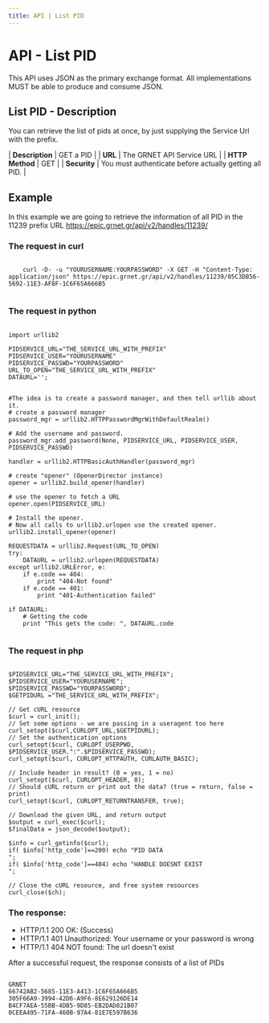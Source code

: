 ```yaml
---
title: API | List PID
---
```


# API - List PID

This API uses JSON as the primary exchange format. All implementations MUST be able to produce and consume JSON.

## List PID - Description
You can retrieve the list of pids at once, by just supplying the Service Url with the prefix. 

| **Description** | GET a PID |
| **URL**         | The GRNET API Service URL  |
| **HTTP Method** | GET                         |
| **Security**    | You must authenticate before actually getting all PID. |


## Example

In this example we are going to retrieve the information of all PID in the 11239 prefix URL https://epic.grnet.gr/api/v2/handles/11239/

### The request in curl

<pre><code>
    curl -D- -u "YOURUSERNAME:YOURPASSWORD" -X GET -H "Content-Type: application/json" https://epic.grnet.gr/api/v2/handles/11239/05C3DB56-5692-11E3-AF8F-1C6F65A666B5

</code></pre>

### The request in python

<pre><code class="language-python">
import urllib2

PIDSERVICE_URL="THE_SERVICE_URL_WITH_PREFIX"
PIDSERVICE_USER="YOURUSERNAME"
PIDSERVICE_PASSWD="YOURPASSWORD"
URL_TO_OPEN="THE_SERVICE_URL_WITH_PREFIX"
DATAURL='';
    

#The idea is to create a password manager, and then tell urllib about it.
# create a password manager
password_mgr = urllib2.HTTPPasswordMgrWithDefaultRealm()

# Add the username and password.
password_mgr.add_password(None, PIDSERVICE_URL, PIDSERVICE_USER, PIDSERVICE_PASSWD)

handler = urllib2.HTTPBasicAuthHandler(password_mgr)

# create "opener" (OpenerDirector instance)
opener = urllib2.build_opener(handler)

# use the opener to fetch a URL
opener.open(PIDSERVICE_URL)

# Install the opener.
# Now all calls to urllib2.urlopen use the created opener.
urllib2.install_opener(opener)

REQUESTDATA = urllib2.Request(URL_TO_OPEN)    
try:
    DATAURL = urllib2.urlopen(REQUESTDATA)
except urllib2.URLError, e:
    if e.code == 404:
        print "404-Not found"
    if e.code == 401:
        print "401-Authentication failed"    

if DATAURL:
    # Getting the code
    print "This gets the code: ", DATAURL.code
 
</code></pre>

### The request in php 

<pre><code class="language-php5">
$PIDSERVICE_URL="THE_SERVICE_URL_WITH_PREFIX";
$PIDSERVICE_USER="YOURUSERNAME";
$PIDSERVICE_PASSWD="YOURPASSWORD";
$GETPIDURL ="THE_SERVICE_URL_WITH_PREFIX";

// Get cURL resource
$curl = curl_init();
// Set some options - we are passing in a useragent too here
curl_setopt($curl,CURLOPT_URL,$GETPIDURL);
// Set the authentication options
curl_setopt($curl, CURLOPT_USERPWD, $PIDSERVICE_USER.":".$PIDSERVICE_PASSWD);
curl_setopt($curl, CURLOPT_HTTPAUTH, CURLAUTH_BASIC);

// Include header in result? (0 = yes, 1 = no)
curl_setopt($curl, CURLOPT_HEADER, 0);
// Should cURL return or print out the data? (true = return, false = print)
curl_setopt($curl, CURLOPT_RETURNTRANSFER, true);

// Download the given URL, and return output
$output = curl_exec($curl);
$finalData = json_decode($output);

$info = curl_getinfo($curl);
if( $info['http_code']==200) echo "PID DATA<br/>";
if( $info['http_code']==404) echo "HANDLE DOESNT EXIST<br/>";

// Close the cURL resource, and free system resources
curl_close($ch);
</code></pre>

### The response:
- HTTP/1.1 200 OK: (Success) 
- HTTP/1.1 401 Unauthorized: Your username or your password is wrong
- HTTP/1.1 404 NOT found: The url doesn't exist

After a successful request, the response consists of a list of PIDs 

<pre><code>
GRNET
66742AB2-5685-11E3-A413-1C6F65A666B5
305F66A9-3994-42D6-A9F6-8E629126DE14
B4CF7AEA-55BB-4DB5-9D85-EB2DAD821B07
0CEEA495-71FA-460B-97A4-81E7E597B636
</code></pre>



